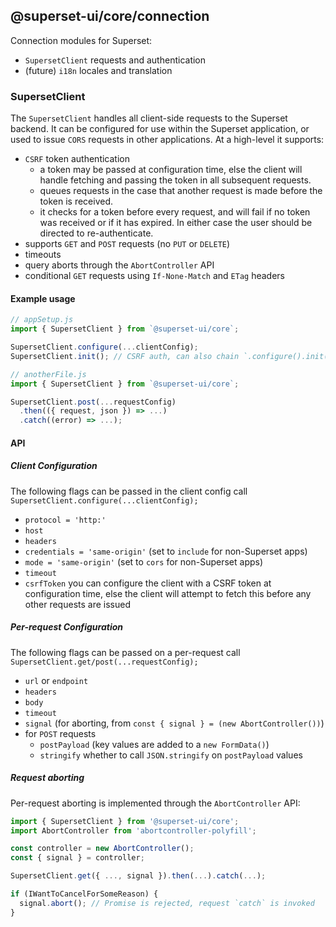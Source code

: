 ## @superset-ui/core/connection

Connection modules for Superset:

- `SupersetClient` requests and authentication
- (future) `i18n` locales and translation

### SupersetClient

The `SupersetClient` handles all client-side requests to the Superset backend. It can be configured
for use within the Superset application, or used to issue `CORS` requests in other applications. At
a high-level it supports:

- `CSRF` token authentication
  - a token may be passed at configuration time, else the client will handle fetching and passing
    the token in all subsequent requests.
  - queues requests in the case that another request is made before the token is received.
  - it checks for a token before every request, and will fail if no token was received or if it has
    expired. In either case the user should be directed to re-authenticate.
- supports `GET` and `POST` requests (no `PUT` or `DELETE`)
- timeouts
- query aborts through the `AbortController` API
- conditional `GET` requests using `If-None-Match` and `ETag` headers

#### Example usage

```javascript
// appSetup.js
import { SupersetClient } from `@superset-ui/core`;

SupersetClient.configure(...clientConfig);
SupersetClient.init(); // CSRF auth, can also chain `.configure().init();

// anotherFile.js
import { SupersetClient } from `@superset-ui/core`;

SupersetClient.post(...requestConfig)
  .then(({ request, json }) => ...)
  .catch((error) => ...);
```

#### API

##### Client Configuration

The following flags can be passed in the client config call
`SupersetClient.configure(...clientConfig);`

- `protocol = 'http:'`
- `host`
- `headers`
- `credentials = 'same-origin'` (set to `include` for non-Superset apps)
- `mode = 'same-origin'` (set to `cors` for non-Superset apps)
- `timeout`
- `csrfToken` you can configure the client with a CSRF token at configuration time, else the client
  will attempt to fetch this before any other requests are issued

##### Per-request Configuration

The following flags can be passed on a per-request call `SupersetClient.get/post(...requestConfig);`

- `url` or `endpoint`
- `headers`
- `body`
- `timeout`
- `signal` (for aborting, from `const { signal } = (new AbortController())`)
- for `POST` requests
  - `postPayload` (key values are added to a `new FormData()`)
  - `stringify` whether to call `JSON.stringify` on `postPayload` values

##### Request aborting

Per-request aborting is implemented through the `AbortController` API:

```javascript
import { SupersetClient } from '@superset-ui/core';
import AbortController from 'abortcontroller-polyfill';

const controller = new AbortController();
const { signal } = controller;

SupersetClient.get({ ..., signal }).then(...).catch(...);

if (IWantToCancelForSomeReason) {
  signal.abort(); // Promise is rejected, request `catch` is invoked
}
```

